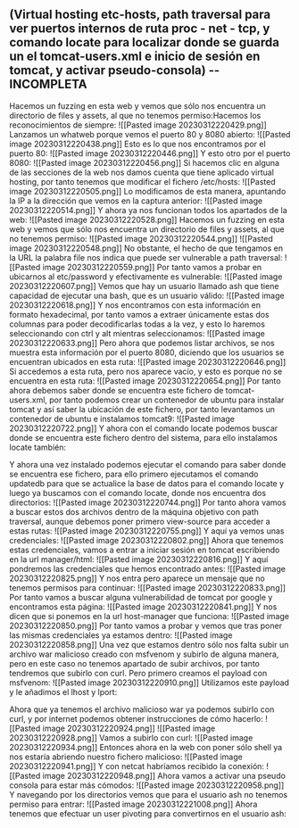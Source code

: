 ## (Virtual hosting etc-hosts, path traversal para ver puertos internos de ruta proc - net - tcp, y comando locate para localizar donde se guarda un el tomcat-users.xml e inicio de sesión en tomcat, y activar pseudo-consola) -- INCOMPLETA

Hacemos un fuzzing en esta web y vemos que sólo nos encuentra un directorio de files y assets, al que no tenemos permiso:Hacemos los reconocimientos de siempre:
![[Pasted image 20230312220429.png]]
Lanzamos un whatweb porque vemos el puerto 80 y 8080 abierto:
![[Pasted image 20230312220438.png]]
Esto es lo que nos encontramos por el puerto 80:
![[Pasted image 20230312220446.png]]
Y esto otro por el puerto 8080:
![[Pasted image 20230312220456.png]]
Si hacemos clic en alguna de las secciones de la web nos damos cuenta que tiene aplicado virtual hosting, por tanto tenemos que modificar el fichero /etc/hosts:
![[Pasted image 20230312220505.png]]
Lo modificamos de esta manera, apuntando la IP a la dirección que vemos en la captura anterior:
![[Pasted image 20230312220514.png]]
Y ahora ya nos funcionan todos los apartados de la web:
![[Pasted image 20230312220528.png]]
Hacemos un fuzzing en esta web y vemos que sólo nos encuentra un directorio de files y assets, al que no tenemos permiso:
![[Pasted image 20230312220544.png]]
![[Pasted image 20230312220548.png]]
No obstante, el hecho de que tengamos en la URL la palabra file nos indica que puede ser vulnerable a path traversal:
![[Pasted image 20230312220559.png]]
Por tanto vamos a probar en ubicarnos al etc/password y efectivamente es vulnerable:
![[Pasted image 20230312220607.png]]
Vemos que hay un usuario llamado ash que tiene capacidad de ejecutar una bash, que es un usuario válido:
![[Pasted image 20230312220618.png]]
Y nos encontramos con esta información en formato hexadecimal, por tanto vamos a extraer únicamente estas dos columnas para poder decodificarlas todas a la vez, y esto lo haremos seleccionando con ctrl y alt mientras seleccionamos:
![[Pasted image 20230312220633.png]]
Pero ahora que podemos listar archivos, se nos muestra esta información por el puerto 8080, diciendo que los usuarios se encuentran ubicados en esta ruta:
![[Pasted image 20230312220646.png]]
Si accedemos a esta ruta, pero nos aparece vacío, y esto es porque no se encuentra en esta ruta:
![[Pasted image 20230312220654.png]]
Por tanto ahora debemos saber donde se encuentra este fichero de tomcat-users.xml, por tanto podemos crear un contenedor de ubuntu para instalar tomcat y así saber la ubicación de este fichero, por tanto levantamos un contenedor de ubuntu e instalamos tomcat9:
![[Pasted image 20230312220722.png]]
Y ahora con el comando locate
podemos buscar donde se encuentra este fichero dentro del sistema, para ello instalamos locate también:

Y ahora una vez instalado podemos ejecutar el comando para saber donde se encuentra ese fichero, para ello primero ejecutamos el comando updatedb para que se actualice la base de datos para el comando locate y luego ya buscamos con el comando locate, donde nos encuentra dos directorios:
![[Pasted image 20230312220744.png]]
Por tanto ahora vamos a buscar estos dos archivos dentro de la máquina objetivo con path traversal, aunque debemos poner primero view-source para acceder a estas rutas:
![[Pasted image 20230312220755.png]]
Y aquí ya vemos unas credenciales:
![[Pasted image 20230312220802.png]]
Ahora que tenemos estas credenciales, vamos a entrar a iniciar sesión en tomcat escribiendo en la url manager/html:
![[Pasted image 20230312220816.png]]
Y aquí pondremos las credenciales que hemos encontrado antes:
![[Pasted image 20230312220825.png]]
Y nos entra pero aparece un mensaje que no tenemos permisos para continuar:
![[Pasted image 20230312220833.png]]
Por tanto vamos a buscar alguna vulnerabilidad de tomcat por google y encontramos esta página:
![[Pasted image 20230312220841.png]]
Y nos dicen que si ponemos en la url host-manager que funciona:
![[Pasted image 20230312220850.png]]
Por tanto vamos a probar y vemos que tras poner las mismas credenciales ya estamos dentro:
![[Pasted image 20230312220858.png]]
Una vez que estamos dentro sólo nos falta subir un archivo war malicioso creado con msfvenom y subirlo de alguna manera, pero en este caso no tenemos apartado de subir archivos, por tanto tendremos que subirlo con curl. Pero primero creamos el payload con msfvenom:
![[Pasted image 20230312220910.png]]
Utilizamos este payload y le añadimos el lhost y lport:


Ahora que ya tenemos el archivo malicioso war ya podemos subirlo con curl, y por internet podemos obtener instrucciones de cómo hacerlo:
![[Pasted image 20230312220924.png]]
![[Pasted image 20230312220928.png]]
Vamos a subirlo con curl:
![[Pasted image 20230312220934.png]]
Entonces ahora en la web con poner sólo shell ya nos estaría abriendo nuestro fichero malicioso:
![[Pasted image 20230312220941.png]]
Y con netcat habríamos recibido la conexión:
![[Pasted image 20230312220948.png]]
Ahora vamos a activar una pseudo consola para estar más cómodos:
![[Pasted image 20230312220958.png]]
Y navegando por los directorios vemos que para el usuario ash no tenemos permiso para entrar:
![[Pasted image 20230312221008.png]]
Ahora tenemos que efectuar un user pivoting para convertirnos en el usuario ash: